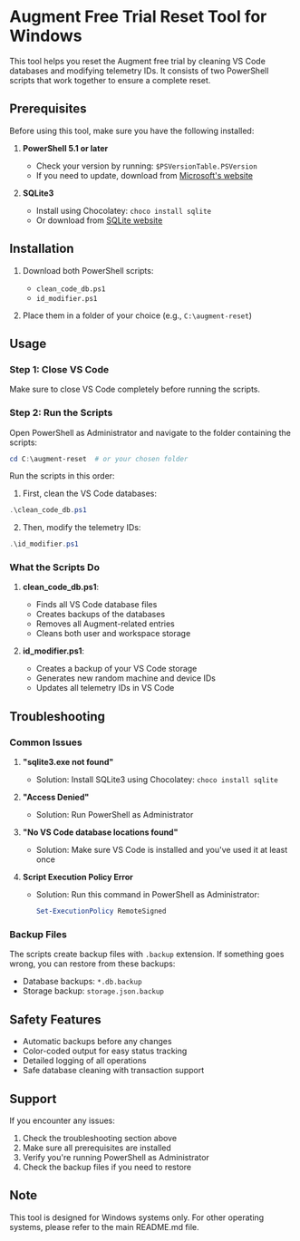 # Augment Free Trial Reset Tool for Windows

This tool helps you reset the Augment free trial by cleaning VS Code databases and modifying telemetry IDs. It consists of two PowerShell scripts that work together to ensure a complete reset.

## Prerequisites

Before using this tool, make sure you have the following installed:

1. **PowerShell 5.1 or later**
   - Check your version by running: `$PSVersionTable.PSVersion`
   - If you need to update, download from [Microsoft's website](https://www.microsoft.com/en-us/download/details.aspx?id=54616)

2. **SQLite3**
   - Install using Chocolatey: `choco install sqlite`
   - Or download from [SQLite website](https://www.sqlite.org/download.html)

## Installation

1. Download both PowerShell scripts:
   - `clean_code_db.ps1`
   - `id_modifier.ps1`

2. Place them in a folder of your choice (e.g., `C:\augment-reset`)

## Usage

### Step 1: Close VS Code
Make sure to close VS Code completely before running the scripts.

### Step 2: Run the Scripts
Open PowerShell as Administrator and navigate to the folder containing the scripts:

```powershell
cd C:\augment-reset  # or your chosen folder
```

Run the scripts in this order:

1. First, clean the VS Code databases:
```powershell
.\clean_code_db.ps1
```

2. Then, modify the telemetry IDs:
```powershell
.\id_modifier.ps1
```

### What the Scripts Do

1. **clean_code_db.ps1**:
   - Finds all VS Code database files
   - Creates backups of the databases
   - Removes all Augment-related entries
   - Cleans both user and workspace storage

2. **id_modifier.ps1**:
   - Creates a backup of your VS Code storage
   - Generates new random machine and device IDs
   - Updates all telemetry IDs in VS Code

## Troubleshooting

### Common Issues

1. **"sqlite3.exe not found"**
   - Solution: Install SQLite3 using Chocolatey: `choco install sqlite`

2. **"Access Denied"**
   - Solution: Run PowerShell as Administrator

3. **"No VS Code database locations found"**
   - Solution: Make sure VS Code is installed and you've used it at least once

4. **Script Execution Policy Error**
   - Solution: Run this command in PowerShell as Administrator:
     ```powershell
     Set-ExecutionPolicy RemoteSigned
     ```

### Backup Files

The scripts create backup files with `.backup` extension. If something goes wrong, you can restore from these backups:
- Database backups: `*.db.backup`
- Storage backup: `storage.json.backup`

## Safety Features

- Automatic backups before any changes
- Color-coded output for easy status tracking
- Detailed logging of all operations
- Safe database cleaning with transaction support

## Support

If you encounter any issues:
1. Check the troubleshooting section above
2. Make sure all prerequisites are installed
3. Verify you're running PowerShell as Administrator
4. Check the backup files if you need to restore

## Note

This tool is designed for Windows systems only. For other operating systems, please refer to the main README.md file. 